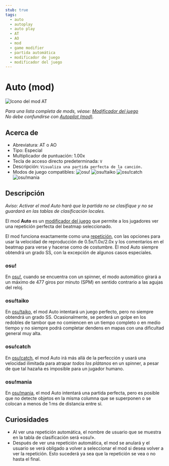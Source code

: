 ```yaml
---
stub: true
tags:
  - auto
  - autoplay
  - auto play
  - AT
  - AO
  - mod
  - game modifier
  - partida automática
  - modificador de juego
  - modificador del juego
---
```


# Auto (mod)

![Icono del mod AT](/wiki/shared/mods/AT.png "Icono del mod Auto (AT)")

*Para una lista completa de mods, véase: [Modificador del juego](/wiki/Gameplay/Game_modifier)*\
*No debe confundirse con [Autopilot (mod)](/wiki/Gameplay/Game_modifier/Autopilot).*

## Acerca de

- Abreviatura: AT o AO
- Tipo: Especial
- Multiplicador de puntuación: 1.00x
- Tecla de acceso directo predeterminada: `V`
- Descripción: `Visualiza una partida perfecta de la canción.`
- Modos de juego compatibles: ![][osu!] ![][osu!taiko] ![][osu!catch] ![][osu!mania]

## Descripción

*Aviso: Activar el mod Auto hará que la partida no se clasifique y no se guardará en las tablas de clasificación locales.*

El mod **Auto** es un [modificador del juego](/wiki/Gameplay/Game_modifier) que permite a los jugadores ver una repetición perfecta del beatmap seleccionado.

El mod funciona exactamente como una [repetición](/wiki/Gameplay/Replay), con las opciones para usar la velocidad de reproducción de 0.5x/1.0x/2.0x y los comentarios en el beatmap para verse y hacerse como de costumbre. El mod Auto siempre obtendrá un grado SS, con la excepción de algunos casos especiales.

### osu!

En [osu!](/wiki/Game_mode/osu!), cuando se encuentra con un spinner, el modo automático girará a un máximo de 477 giros por minuto (SPM) en sentido contrario a las agujas del reloj.

### osu!taiko

En [osu!taiko](/wiki/Game_mode/osu!taiko), el mod Auto intentará un juego perfecto, pero no siempre obtendrá un grado SS. Ocasionalmente, se perderá un golpe en los redobles de tambor que no comiencen en un tiempo completo o en medio tiempo y no siempre podrá completar dendens en mapas con una dificultad general muy alta.

### osu!catch

En [osu!catch](/wiki/Game_mode/osu!catch), el mod Auto irá más allá de la perfección y usará una velocidad ilimitada para atrapar *todos los plátanos* en un spinner, a pesar de que tal hazaña es imposible para un jugador humano.

### osu!mania

En [osu!mania](/wiki/Game_mode/osu!mania), el mod Auto intentará una partida perfecta, pero es posible que no detecte objetos en la misma columna que se superponen o se colocan a menos de 1 ms de distancia entre sí.

## Curiosidades

- Al ver una repetición automática, el nombre de usuario que se muestra en la tabla de clasificación será «osu!».
- Después de ver una repetición automática, el mod se anulará y el usuario se verá obligado a volver a seleccionar el mod si desea volver a ver la repetición. Esto sucederá ya sea que la repetición se vea o no hasta el final.

[osu!]: /wiki/shared/mode/osu.png "osu!"
[osu!taiko]: /wiki/shared/mode/taiko.png "osu!taiko"
[osu!catch]: /wiki/shared/mode/catch.png "osu!catch"
[osu!mania]: /wiki/shared/mode/mania.png "osu!mania"
